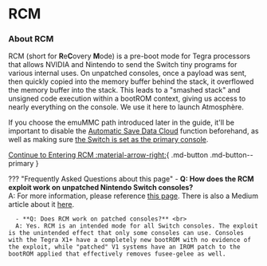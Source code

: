 # RCM

### **About RCM**

RCM (short for **R**e**C**overy **M**ode) is a pre-boot mode for Tegra processors that allows NVIDIA and Nintendo to send the Switch tiny programs for various internal uses. On unpatched consoles, once a payload was sent,  then quickly copied into the memory buffer behind the stack, it overflowed the memory buffer into the stack. This leads to a  "smashed stack" and unsigned code execution within a bootROM context, giving us access to nearly everything on the console. We use it here to launch Atmosphère.

If you choose the emuMMC path introduced later in the guide, it'll be important to disable the [Automatic Save Data Cloud](https://en-americas-support.nintendo.com/app/answers/detail/a_id/41209) function beforehand, as well as making sure [the Switch is set as the primary console](https://en-americas-support.nintendo.com/app/answers/detail/a_id/22453/~/how-to-change-the-primary-console-for-your-nintendo-account). <br>


[Continue to Entering RCM :material-arrow-right:](entering_rcm.md){ .md-button .md-button--primary }

??? "Frequently Asked Questions about this page"
      - **Q: How does the RCM exploit work on unpatched Nintendo Switch consoles?** <br>
      A: For more information, please reference [this page](../../fusee_gelee.md). There is also a Medium article about it [here](https://medium.com/@SoyLatteChen/inside-fus%C3%A9e-gel%C3%A9e-the-unpatchable-entrypoint-for-nintendo-switch-hacking-26f42026ada0).

      - **Q: Does RCM work on patched consoles?** <br>
      A: Yes. RCM is an intended mode for all Switch consoles. The exploit is the unintended effect that only some consoles can use. Consoles with the Tegra X1+ have a completely new bootROM with no evidence of the exploit, while "patched" V1 systems have an IROM patch to the bootROM applied that effectively removes fusee-gelee as well.
